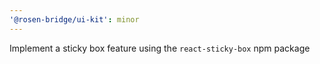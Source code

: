 ```yaml
---
'@rosen-bridge/ui-kit': minor
---
```


Implement a sticky box feature using the `react-sticky-box` npm package
